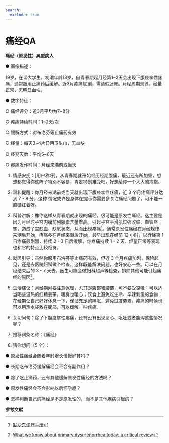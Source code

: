 ```yaml
---
search:
  exclude: true
---
```

# 痛经QA

**痛经（原发性）典型病人**

● 画像描述：

19岁，在读大学生，初潮年龄13岁，自青春期起月经第1~2天会出现下腹痉挛性疼痛，通常服用止痛药后缓解。近3月疼痛加剧，需请假卧床。月经周期规律，经量正常，无明显血块。

● 数字特征：
  
  ○ 痛经评分：近3月平均为7~8分
  
  ○ 疼痛持续时间：1~2天/次
  
  ○ 缓解方式：对布洛芬等止痛药有效
  
  ○ 经量：每天3~4片日用卫生巾，无血块
  
  ○ 经期天数：平均5~6天
  
  ○ 疼痛发作时间：月经来潮前或当天

1. 情感安抚：[用户称呼]，从青春期就开始经历经期腹痛，最近还有所加重，想想都觉得你这阵子特别不容易，肯定特别难受吧，好想给你一个大大的抱抱。

2. 温和提醒：你月经来潮前或当天就出现下腹痉挛性疼痛，近 3 个月疼痛评分达到 7 - 8 分，这种
情况或许是身体在提示你需要多关注痛经问题了，可不能一直硬扛着呀。

3. 科普讲解：像你这样从青春期就出现的痛经，很可能是原发性痛经。这主要是因为月经时子宫内膜前列腺素含量增高，引起子宫平滑肌过强收缩、血管痉挛，造成子宫缺血、缺氧状态，从而出现疼痛[^1]。通常原发性痛经在月经规律来潮后开始，疼痛多在月经来潮后开始，最早出现在经前 12 小时，以行经第 1 日疼痛最剧烈，持续 2 - 3 日后缓解，你疼痛持续 1 - 2 天、经量正常等表现也和它的特点比较相符。

4. 就医引导：虽然你服用布洛芬等止痛药有效，但近 3 个月疼痛加剧，保险起见，还是去医院妇科做个检查，这样既能解决问题，也好安心一些。可以在月经结束后的 3 - 7 天去，医生可能会做妇科超声等检查，排除其他可能引起痛经的原因[^2]。

5. 生活建议：月经期间要注意保暖，尤其是腹部和腰部，可不要受凉哇；可以适当喝些温热的红糖姜茶，暖身也暖心；饮食上避免吃生冷、辛辣刺激的食物；在经期让自己好好休息一下，保证充足的睡眠，避免过度劳累。疼痛的时候也可以用热水袋敷在腹部，可以缓解一些疼痛。

6. 关切问句：除了下腹痉挛性疼痛，还有没有出现恶心、呕吐或者腹泻这些情况呢？

7. 推荐词条名称：《痛经》

8. 猜你想问（5 个）：

● 原发性痛经会随着年龄增长慢慢好转吗？

● 长期吃布洛芬缓解痛经会不会有副作用？

● 除了吃止痛药，还有其他缓解原发性痛经的方法吗？

● 原发性痛经会不会影响以后怀孕呢？

● 怎样判断自己的痛经是不是原发性的，而不是其他疾病引起的？

**参考文献**

[^1]:[默沙东诊疗手册](https://www.msdmanuals.cn/professional/gynecology-and-obstetrics/menstrual-abnormalities/dysmenorrhea)

[^2]:[What we know about primary dysmenorrhea today: a critical review](https://academic.oup.com/humupd/article/21/6/762/628858?login=false)